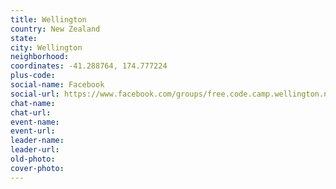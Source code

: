```yaml
---
title: Wellington
country: New Zealand
state: 
city: Wellington
neighborhood: 
coordinates: -41.288764, 174.777224
plus-code:
social-name: Facebook
social-url: https://www.facebook.com/groups/free.code.camp.wellington.nz
chat-name:
chat-url:
event-name:
event-url:
leader-name:
leader-url:
old-photo: 
cover-photo:
---
```

